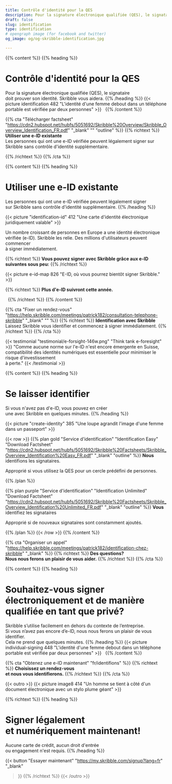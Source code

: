 ```yaml
---
title: Contrôle d'identité pour la QES
description: Pour la signature électronique qualifiée (QES), le signataire doit prouver son identité. Skribble vous aidera.
draft: false
slug: identification
type: identification
# opengraph image (for facebook and twitter)
og_image: og/og-skribble-identification.jpg

---
```


{{% content %}}
{{% heading %}}
# Contrôle d'identité pour la QES
Pour la signature électronique qualifiée (QES), le signataire <br class="hide-for-mobile">doit prouver son identité. Skribble vous aidera.
{{% /heading %}}
{{< picture identification 482 "L'identité d'une femme debout dans un téléphone portable est vérifiée par deux personnes" >}}
&nbsp;
{{% /content %}}

{{% cta
  "Télécharger factsheet"
  "https://cdn2.hubspot.net/hubfs/5051692/Skribble%20Overview/Skribble_Overview_Identification_FR.pdf"
  "_blank"
  ""
  "outline"
%}}
{{% richtext %}}
**Utiliser une e-ID existante**<br>
Les personnes qui ont une e-ID vérifiée peuvent légalement signer sur Skribble sans contrôle d'identité supplémentaire.

{{% /richtext %}}
{{% /cta %}}

[//]: # (--------------------------------------------------------------------------------------------------------------)

{{% content %}}
{{% heading %}}
# Utiliser une e-ID existante
Les personnes qui ont une e-ID vérifiée peuvent légalement signer <br class="hide-for-mobile">sur Skribble sans contrôle d'identité supplémentaire.
{{% /heading %}}

{{< picture "identification-id" 412 "Une carte d'identité électronique juridiquement valable" >}}

Un nombre croissant de personnes en Europe a une identité électronique <br class="hide-for-mobile">vérifiée (e-ID). Skribble les relie. Des millions d'utilisateurs peuvent commencer <br class="hide-for-mobile">à signer immédiatement.

{{% richtext %}}
**Vous pouvez signer avec Skribble grâce aux e-ID suivantes sous peu:**
{{% /richtext %}}

{{< picture e-id-map 826 "E-ID, où vous pourrez bientôt signer Skribble." >}}

{{% richtext %}}
**Plus d'e-ID suivront cette année.**

&nbsp;
{{% /richtext %}}
{{% /content %}}



{{% cta
  "Fixer un rendez-vous"
  "https://help.skribble.com/meetings/patrick182/consultation-telephone-skribble"
  "_blank"
  ""
%}}
{{% richtext %}}
**Identification avec Skribble**<br>
Laissez Skribble vous identifier et commencez à signer immédiatement.
{{% /richtext %}}
{{% /cta %}}

[//]: # (--------------------------------------------------------------------------------------------------------------)

{{< testimonial "testimonial/e-forsight-146w.png" "Think tank e-foresight" >}}
"Comme aucune norme sur l'e-ID n'est encore émergente en Suisse, compatibilité des identités numériques est essentielle pour minimiser le risque d'investissement <br class="hide-for-mobile">à perte." {{< /testimonial >}}

[//]: # (--------------------------------------------------------------------------------------------------------------)

{{% content %}}
{{% heading %}}
# Se laisser identifier
Si vous n'avez pas d'e-ID, vous pouvez en créer <br class="hide-for-mobile">une avec Skribble en quelques minutes.
{{% /heading %}}

{{< picture "create-identity" 385 "Une loupe agrandit l'image d'une femme dans un passeport" >}}

{{< row >}}
{{% plan
  gold
  "Service d'identification"
  "Identification Easy"
  "Download Factsheet"
  "https://cdn2.hubspot.net/hubfs/5051692/Skribble%20Factsheets/Skribble_Overview_Identification%20Easy_FR.pdf"
  "_blank"
  "outline"
%}}
**Nous** identifions les signataires.

Approprié si vous utilisez la QES pour un cercle prédéfini de personnes.

{{% /plan %}}

{{% plan
  purple
  "Service d'identification"
  "Identification Unlimited"
  "Download Factsheet"
  "https://cdn2.hubspot.net/hubfs/5051692/Skribble%20Factsheets/Skribble_Overview_Identification%20Unlimited_FR.pdf"
  "_blank"
  "outline"
%}}
**Vous** identifiez les signataires

Approprié si de nouveaux signataires sont constamment ajoutés.

{{% /plan %}}
{{< /row >}}
{{% /content %}}


{{% cta
  "Organiser un appel"
  "https://help.skribble.com/meetings/patrick182/identification-chez-skribble"
  "_blank"
%}}
{{% richtext %}}
**Des questions?<br>Nous nous ferons un plaisir de vous aider.**
{{% /richtext %}}
{{% /cta %}}


{{% content %}}
{{% heading %}}
# Souhaitez-vous signer <br class="hide-for-mobile">électroniquement et de manière qualifiée en tant que privé?
Skribble s’utilise facilement en dehors du contexte de l’entreprise. <br class="hide-for-mobile">Si vous n’avez pas encore d’e-ID, nous nous ferons un plaisir de vous identifier. <br class="hide-for-mobile">Cela ne prend que quelques minutes.
{{% /heading %}}
{{< picture individual-signing 448 "L'identité d'une femme debout dans un téléphone portable est vérifiée par deux personnes" >}}
&nbsp;
{{% /content %}}

{{% cta
  "Obtenez une e-ID maintenant"
  "fr/identifions"
%}}
{{% richtext %}}
**Choisissez un rendez-vous <br class="hide-for-mobile">et nous vous identifierons.**
{{% /richtext %}}
{{% /cta %}}

[//]: # (--------------------------------------------------------------------------------------------------------------)

{{< outro >}}
{{< picture image8 414 "Un homme se tient à côté d'un document électronique avec un stylo plume géant" >}}

{{% richtext %}}
{{% heading %}}
# Signer légalement <br class="hide-for-mobile">et numériquement maintenant!
Aucune carte de crédit, aucun droit d'entrée <br class="hide-for-mobile">ou engagement n'est requis.
{{% /heading %}}

{{< button
  "Essayer maintenant"
  "https://my.skribble.com/signup?lang=fr"
  "_blank"
>}}
{{% /richtext %}}
{{< /outro >}}